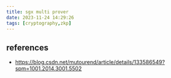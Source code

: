 ```yaml
---
title: sgx multi prover
date: 2023-11-24 14:29:26
tags: [cryptography,zkp]
---
```

<script
  src="https://cdn.mathjax.org/mathjax/latest/MathJax.js?config=TeX-AMS-MML_HTMLorMML"
  type="text/javascript">
</script>

## references 
- https://blog.csdn.net/mutourend/article/details/133586549?spm=1001.2014.3001.5502